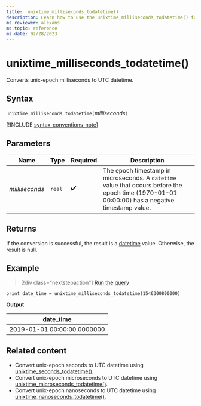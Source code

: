 ```yaml
---
title:  unixtime_milliseconds_todatetime()
description: Learn how to use the unixtime_milliseconds_todatetime() function to convert unix-epoch milliseconds to UTC datetime.
ms.reviewer: alexans
ms.topic: reference
ms.date: 02/28/2023
---
```

# unixtime_milliseconds_todatetime()

Converts unix-epoch milliseconds to UTC datetime.

## Syntax

`unixtime_milliseconds_todatetime(`*milliseconds*`)`

[!INCLUDE [syntax-conventions-note](../includes/syntax-conventions-note.md)]

## Parameters

| Name | Type | Required | Description |
|--|--|--|--|
| *milliseconds* | `real` |  :heavy_check_mark: | The epoch timestamp in microseconds. A `datetime` value that occurs before the epoch time (1970-01-01 00:00:00) has a negative timestamp value.|

## Returns

If the conversion is successful, the result is a [datetime](scalar-data-types/datetime.md) value. Otherwise, the result is null.

## Example

> [!div class="nextstepaction"]
> <a href="https://dataexplorer.azure.com/clusters/help/databases/Samples?query=H4sIAAAAAAAAAysoyswrUUhJLEmNL8nMTVWwVSjNy6wAMeNzM3NyMotTk/PzUorjS/JBakDiGoamJmbGBgYWBiCgCQDATIC6QQAAAA==" target="_blank">Run the query</a>

```kusto
print date_time = unixtime_milliseconds_todatetime(1546300800000)
```

**Output**

|date_time|
|---|
|2019-01-01 00:00:00.0000000|

## Related content

* Convert unix-epoch seconds to UTC datetime using [unixtime_seconds_todatetime()](unixtime-seconds-todatetime-function.md).
* Convert unix-epoch microseconds to UTC datetime using [unixtime_microseconds_todatetime()](unixtime-microseconds-todatetime-function.md).
* Convert unix-epoch nanoseconds to UTC datetime using [unixtime_nanoseconds_todatetime()](unixtime-nanoseconds-todatetime-function.md).

